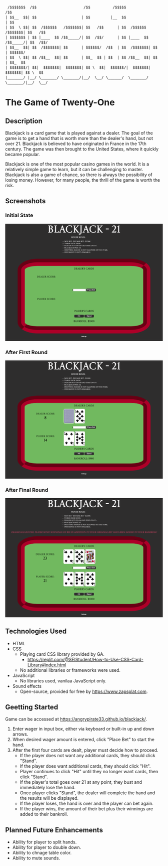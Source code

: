 ```
 /$$$$$$$  /$$                     /$$          /$$$$$                     /$$      
| $$__  $$| $$                    | $$         |__  $$                    | $$      
| $$  \ $$| $$  /$$$$$$   /$$$$$$$| $$   /$$      | $$  /$$$$$$   /$$$$$$$| $$   /$$
| $$$$$$$ | $$ |____  $$ /$$_____/| $$  /$$/      | $$ |____  $$ /$$_____/| $$  /$$/
| $$__  $$| $$  /$$$$$$$| $$      | $$$$$$/  /$$  | $$  /$$$$$$$| $$      | $$$$$$/ 
| $$  \ $$| $$ /$$__  $$| $$      | $$_  $$ | $$  | $$ /$$__  $$| $$      | $$_  $$ 
| $$$$$$$/| $$|  $$$$$$$|  $$$$$$$| $$ \  $$|  $$$$$$/|  $$$$$$$|  $$$$$$$| $$ \  $$
|_______/ |__/ \_______/ \_______/|__/  \__/ \______/  \_______/ \_______/|__/  \__/
```


# The Game of Twenty-One

## Description
Blackjack is a card game that is played against a dealer. The goal of the game is to get a hand that is worth more than the dealer's hand, but not over 21. Blackjack is believed to have originated in France in the 17th century. The game was then brought to the United States, where it quickly became popular.

Blackjack is one of the most popular casino games in the world. It is a relatively simple game to learn, but it can be challenging to master. Blackjack is also a game of chance, so there is always the possibility of losing money. However, for many people, the thrill of the game is worth the risk.

## Screenshots
### Initial State
![Alt text](images/BJ%20Screen%201.png)
### After First Round
![Alt text](images/BJ%20Screen%202.png)
### After Final Round
![](images/BJ%20Screen%203.png)

## Technologies Used
- HTML
- CSS
    - Playing card CSS library provided by GA.
        - https://replit.com/@SEIStudent/How-to-Use-CSS-Card-Library#index.html
    - No additional libraries or frameworks were used.
- JavaScript
    - No libraries used, vanilaa JavaScript only.
- Sound effects
    - Open-source, provided for free by https://www.zapsplat.com.

## Geetting Started
Game can be accessed at https://angrypirate33.github.io/blackjack/.

1) Enter wager in input box, either via keyboard or built-in up and down arrows.
2) When desired wager amount is entered, click "Place Bet" to start the hand.
3) After the first four cards are dealt, player must decide how to proceed.
    - If the player does not want any additional cards, they should click "Stand".
    - If the player does want additional cards, they should click "Hit".
    - Player continues to click "Hit" until they no longer want cards, then click "Stand".
    - If the player's total goes over 21 at any point, they bust and immediately lose the hand.
    - Once player clicks "Stand", the dealer will complete the hand and the results will be displayed.
    - If the player loses, the hand is over and the player can bet again.
    - If the player wins, the amount of their bet plus their winnings are added to their bankroll.

## Planned Future Enhancements
- Ability for player to split hands.
- Ability for player to double down.
- Ability to chnage table color.
- Ability to mute sounds.